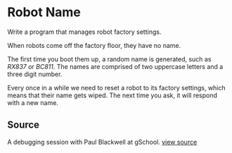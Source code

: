 # Robot Name

Write a program that manages robot factory settings.

When robots come off the factory floor, they have no name.

The first time you boot them up, a random name is generated, such as
_RX837_ or _BC811_. The names are comprised of two uppercase letters and a three digit number.

Every once in a while we need to reset a robot to its factory settings,
which means that their name gets wiped. The next time you ask, it will
respond with a new name.

## Source
A debugging session with Paul Blackwell at gSchool. [view source](http://gschool.it)
